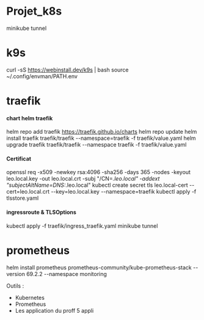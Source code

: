 # Projet_k8s
minikube tunnel

# k9s
curl -sS https://webinstall.dev/k9s | bash
source ~/.config/envman/PATH.env

# traefik
#### chart helm traefik
helm repo add traefik https://traefik.github.io/charts
helm repo update
helm install traefik traefik/traefik --namespace=traefik -f traefik/value.yaml
helm upgrade traefik traefik/traefik --namespace traefik -f traefik/value.yaml
#### Certificat
openssl req -x509 -newkey rsa:4096 -sha256 -days 365 -nodes -keyout leo.local.key -out leo.local.crt -subj "/CN=*.leo.local" -addext "subjectAltName=DNS:*.leo.local"
kubectl create secret tls leo.local-cert --cert=leo.local.crt --key=leo.local.key --namespace=traefik
kubectl apply -f tlsstore.yaml
#### ingressroute & TLSOptions
kubectl apply -f traefik/ingress_traefik.yaml
minikube tunnel

# prometheus
helm install prometheus prometheus-community/kube-prometheus-stack --version 69.2.2 --namespace monitoring


Outils :
- Kubernetes
- Prometheus
- Les application du proff 5 appli